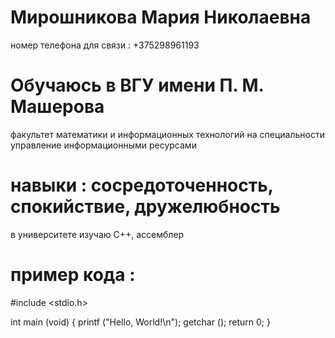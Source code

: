 # Мирошникова Мария Николаевна 
номер телефона для связи : +375298961193
# Обучаюсь в ВГУ имени П. М. Машерова 
факультет математики и информационных технологий 
на специальности управление информационными ресурсами 
# навыки : сосредоточенность, спокийствие, дружелюбность
в университете изучаю С++, ассемблер
# пример кода : 
#include <stdio.h>

int main (void)
{
  printf ("Hello, World!\n");
  getchar ();
  return 0;
} 
